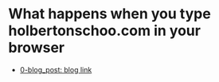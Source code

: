 # What happens when you type holbertonschoo.com in your browser
* [0-blog_post: blog link](https://www.linkedin.com/pulse/when-you-type-httpswwwgooglecom-your-browser-press-enter-nyamema)
